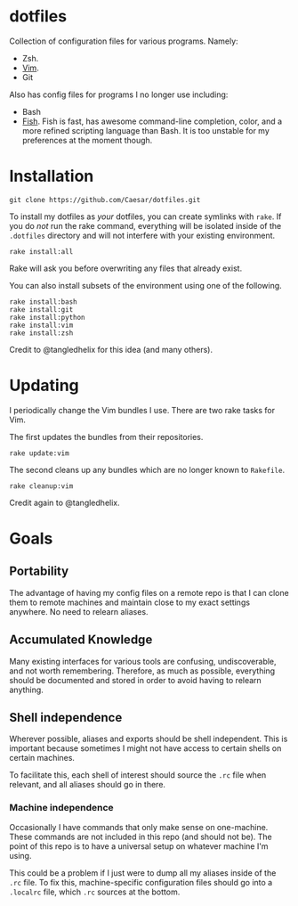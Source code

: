 # dotfiles

Collection of configuration files for various programs. Namely:

*   Zsh.
*   [Vim](http://www.vim.org/download.php).
*   Git

Also has config files for programs I no longer use including:

*   Bash
*   [Fish](http://ridiculousfish.com/shell/). Fish is fast, has awesome
    command-line completion, color, and a more refined scripting language than
    Bash. It is too unstable for my preferences at the moment though.


# Installation

    git clone https://github.com/Caesar/dotfiles.git

To install my dotfiles as *your* dotfiles, you can create symlinks with `rake`. If you do *not* run the rake command, everything will be isolated inside of the `.dotfiles` directory and will not interfere with your existing environment.

    rake install:all

Rake will ask you before overwriting any files that already exist.

You can also install subsets of the environment using one of the following.

    rake install:bash
    rake install:git
    rake install:python
    rake install:vim
    rake install:zsh

Credit to @tangledhelix for this idea (and many others).

# Updating

I periodically change the Vim bundles I use. There are two rake tasks for Vim.

The first updates the bundles from their repositories.

    rake update:vim

The second cleans up any bundles which are no longer known to `Rakefile`.

    rake cleanup:vim

Credit again to @tangledhelix.

# Goals

## Portability

The advantage of having my config files on a remote repo is that I can clone them to remote machines and maintain close to my exact settings anywhere. No need to relearn aliases.

## Accumulated Knowledge

Many existing interfaces for various tools are confusing, undiscoverable, and not worth remembering. Therefore, as much as possible, everything should be documented and stored in order to avoid having to relearn anything.

## Shell independence

Wherever possible, aliases and exports should be shell independent. This is important because sometimes I might not have access to certain shells on certain machines.

To facilitate this, each shell of interest should source the `.rc` file when relevant, and all aliases should go in there.

### Machine independence

Occasionally I have commands that only make sense on one-machine. These commands are not included in this repo (and should not be). The point of this repo is to have a universal setup on whatever machine I'm using.

This could be a problem if I just were to dump all my aliases inside of the `.rc` file. To fix this, machine-specific configuration files should go into a `.localrc` file, which `.rc` sources at the bottom.

